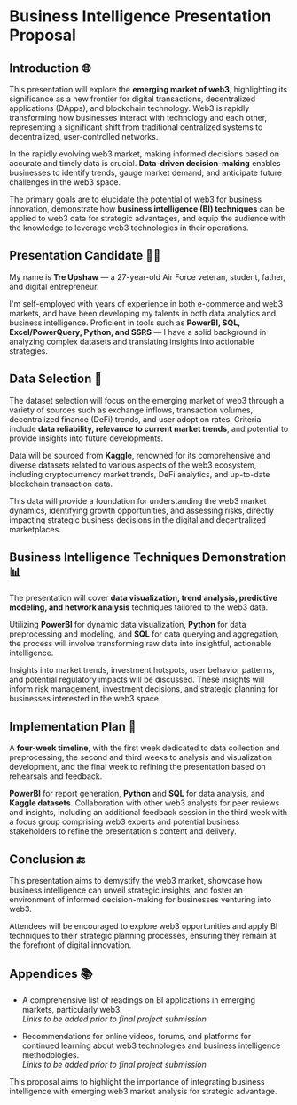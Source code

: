 # Business Intelligence Presentation Proposal

## Introduction :globe_with_meridians:

This presentation will explore the **emerging market of web3**, highlighting its significance as a new frontier for digital transactions, decentralized applications (DApps), and blockchain technology. Web3 is rapidly transforming how businesses interact with technology and each other, representing a significant shift from traditional centralized systems to decentralized, user-controlled networks.

In the rapidly evolving web3 market, making informed decisions based on accurate and timely data is crucial. **Data-driven decision-making** enables businesses to identify trends, gauge market demand, and anticipate future challenges in the web3 space.

The primary goals are to elucidate the potential of web3 for business innovation, demonstrate how **business intelligence (BI) techniques** can be applied to web3 data for strategic advantages, and equip the audience with the knowledge to leverage web3 technologies in their operations.

## Presentation Candidate :man_technologist:

My name is **Tre Upshaw** — a 27-year-old Air Force veteran, student, father, and digital entrepreneur. 

I'm self-employed with years of experience in both e-commerce and web3 markets, and have been developing my talents in both data analytics and business intelligence.
Proficient in tools such as **PowerBI, SQL, Excel/PowerQuery, Python, and SSRS** — I have a solid background in analyzing complex datasets and translating insights into actionable strategies.

## Data Selection :file_folder:

The dataset selection will focus on the emerging market of web3 through a variety of sources such as exchange inflows, transaction volumes, decentralized finance (DeFi) trends, and user adoption rates. Criteria include **data reliability, relevance to current market trends**, and potential to provide insights into future developments.

Data will be sourced from **Kaggle**, renowned for its comprehensive and diverse datasets related to various aspects of the web3 ecosystem, including cryptocurrency market trends, DeFi analytics, and up-to-date blockchain transaction data.

This data will provide a foundation for understanding the web3 market dynamics, identifying growth opportunities, and assessing risks, directly impacting strategic business decisions in the digital and decentralized marketplaces.

## Business Intelligence Techniques Demonstration :bar_chart:

The presentation will cover **data visualization, trend analysis, predictive modeling, and network analysis** techniques tailored to the web3 data.

Utilizing **PowerBI** for dynamic data visualization, **Python** for data preprocessing and modeling, and **SQL** for data querying and aggregation, the process will involve transforming raw data into insightful, actionable intelligence.

Insights into market trends, investment hotspots, user behavior patterns, and potential regulatory impacts will be discussed. These insights will inform risk management, investment decisions, and strategic planning for businesses interested in the web3 space.

## Implementation Plan :calendar:

A **four-week timeline**, with the first week dedicated to data collection and preprocessing, the second and third weeks to analysis and visualization development, and the final week to refining the presentation based on rehearsals and feedback.

**PowerBI** for report generation, **Python** and **SQL** for data analysis, and **Kaggle datasets**. Collaboration with other web3 analysts for peer reviews and insights, including an additional feedback session in the third week with a focus group comprising web3 experts and potential business stakeholders to refine the presentation's content and delivery.

## Conclusion :end:

This presentation aims to demystify the web3 market, showcase how business intelligence can unveil strategic insights, and foster an environment of informed decision-making for businesses venturing into web3.

Attendees will be encouraged to explore web3 opportunities and apply BI techniques to their strategic planning processes, ensuring they remain at the forefront of digital innovation.

## Appendices :books:

- A comprehensive list of readings on BI applications in emerging markets, particularly web3.  
  *Links to be added prior to final project submission*

- Recommendations for online videos, forums, and platforms for continued learning about web3 technologies and business intelligence methodologies.  
  *Links to be added prior to final project submission*

This proposal aims to highlight the importance of integrating business intelligence with emerging web3 market analysis for strategic advantage.


